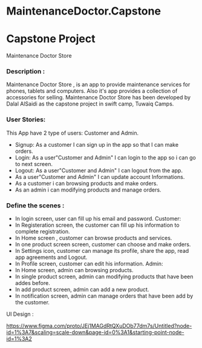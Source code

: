 # MaintenanceDoctor.Capstone

# Capstone Project

Maintenance Doctor Store 

### Description :
Maintenance Doctor Store , is an app to provide maintenance services for phones, tablets and computers. Also it's app provides a collection of accessories for selling.
Maintenance Doctor Store has been developed by Dalal AlSaidi as the capstone project in swift camp, Tuwaiq Camps.


### User Stories:
This App have 2 type of users: Customer and Admin.
- Signup: As a customer I can sign up in the app so that I can make orders.
- Login: As a user"Customer and Admin" I can login to the app so i can go to next screen.
- Logout: As a user"Customer and Admin" I can logout from the app.
- As a user"Customer and Admin" I can update account Informations.
- As a customer i can browsing products and make orders.
- As an admin i can modifying products and manage orders.


### Define the scenes :
- In login screen, user can fill up his email and password.
Customer:
- In Registeration screen, the customer can fill up his information to complete registration.
- In Home screen , customer can browse products and services.
- In one product screen screen, customer can choose and make orders.
- In Settings icon, customer can manage its profile, share the app, read app agreements and Logout.
- In Profile screen, customer can edit his information.
Admin:
- In Home screen, admin can browsing products.
- In single product screen, admin can modifying products that have been addes before.
- In add product screen, admin can add a new product.
- In notification screen, admin can manage orders that have been add by the customer.

UI Design :

https://www.figma.com/proto/JEj1MAGdRtQXuDOb77dm7s/Untitled?node-id=1%3A7&scaling=scale-down&page-id=0%3A1&starting-point-node-id=1%3A2
